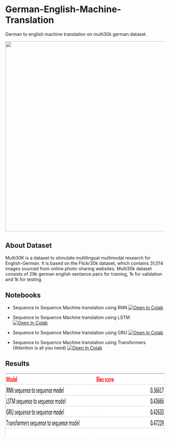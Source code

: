# German-English-Machine-Translation
German to english machine translation on multi30k german dataset.

<img src="https://i.pinimg.com/564x/a4/e6/52/a4e65244561d6dd3dcf7339b62d52465.jpg" width="800" height="600">


## About Dataset

Multi30K is a dataset to stimulate multilingual multimodal research for English-German. It is based on the Flickr30k dataset, which contains 31,014 images sourced from online photo-sharing websites. Multi30k dataset consists of 29k german english sentance pairs for training, 1k for validation and 1k for testing.


## Notebooks

 * Sequence to Sequence Machine translation using RNN [![Open In Colab](https://colab.research.google.com/assets/colab-badge.svg)](https://github.com/arunm8489/German-English-Machine-Translation/blob/main/RNN-encoder-decoder-MT.ipynb)

 * Sequence to Sequence Machine translation using LSTM [![Open In Colab](https://colab.research.google.com/assets/colab-badge.svg)](https://github.com/arunm8489/German-English-Machine-Translation/blob/main/LSTM-encoder-decoder-MT.ipynb)

* Sequence to Sequence Machine translation using GRU [![Open In Colab](https://colab.research.google.com/assets/colab-badge.svg)](https://github.com/arunm8489/German-English-Machine-Translation/blob/main/GRU-encoder-decoder-MT.ipynb)
   
 * Sequence to Sequence Machine translation using Transformers (Attention is all you need) [![Open In Colab](https://colab.research.google.com/assets/colab-badge.svg)](https://github.com/arunm8489/German-English-Machine-Translation/blob/main/Transformers-encoder-decoder-MT.ipynb)


## Results
<img src="https://github.com/arunm8489/German-English-Machine-Translation/blob/main/tmp/results.PNG"  width="800" height="200">
 
